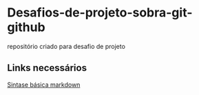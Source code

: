 # Desafios-de-projeto-sobra-git-github
repositório criado para desafio de projeto 

## Links necessários
[Sintase básica markdown](https://docs.pipz.com/central-de-ajuda/learning-center/guia-basico-de-markdown/#open)
